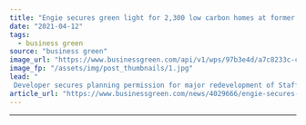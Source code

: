 ```yaml
---
title: "Engie secures green light for 2,300 low carbon homes at former Rugeley coal plant site"
date: "2021-04-12"
tags: 
  - business green
source: "business green"
image_url: "https://www.businessgreen.com/api/v1/wps/97b3e4d/a7c8233c-cd75-4580-9dd8-8777b93ffd84/8/Rugeley-Power-Station-185x114.jpg"
image_fp: "/assets/img/post_thumbnails/1.jpg"
lead: "
 Developer secures planning permission for major redevelopment of Staffordshire site that aims to provide 'tangible articulation of the whole transition to zero carbon' ..."
article_url: "https://www.businessgreen.com/news/4029666/engie-secures-green-light-300-low-carbon-homes-former-rugeley-coal-plant-site"
---
```


---
